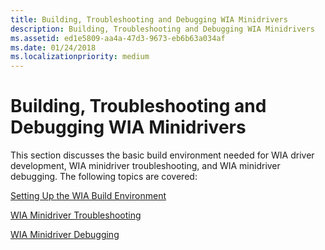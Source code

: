```yaml
---
title: Building, Troubleshooting and Debugging WIA Minidrivers
description: Building, Troubleshooting and Debugging WIA Minidrivers
ms.assetid: ed1e5809-aa4a-47d3-9673-eb6b63a034af
ms.date: 01/24/2018
ms.localizationpriority: medium
---
```


# Building, Troubleshooting and Debugging WIA Minidrivers


This section discusses the basic build environment needed for WIA driver development, WIA minidriver troubleshooting, and WIA minidriver debugging. The following topics are covered:

[Setting Up the WIA Build Environment](setting-up-the-wia-build-environment.md)

[WIA Minidriver Troubleshooting](wia-minidriver-troubleshooting.md)

[WIA Minidriver Debugging](wia-minidriver-debugging.md)

 

 




